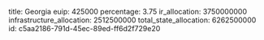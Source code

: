 title: Georgia
euip: 425000
percentage: 3.75
ir_allocation: 3750000000
infrastructure_allocation: 2512500000
total_state_allocation: 6262500000
id: c5aa2186-791d-45ec-89ed-ff6d2f729e20

